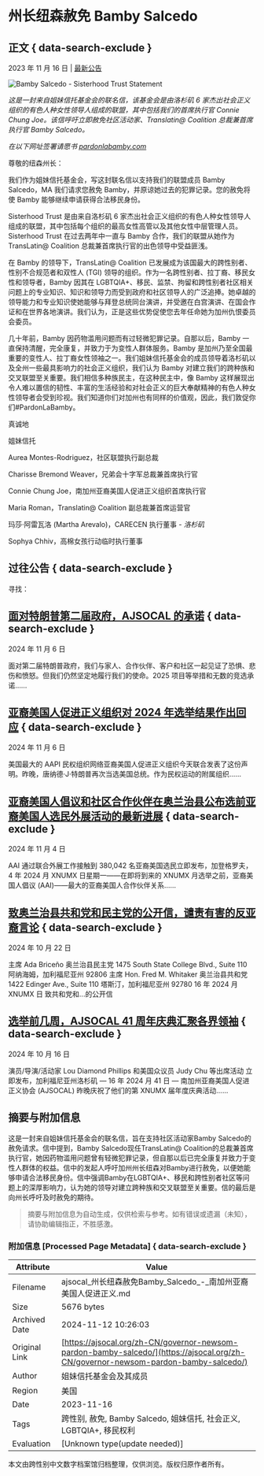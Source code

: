 # 州长纽森赦免 Bamby Salcedo

## 正文 { data-search-exclude }


2023 年 11 月 16 日 | [最新公告](https://ajsocal.org/zh-CN/category/announcements/)

![Bamby Salcedo - Sisterhood Trust Statement](https://i0.wp.com/ajsocal.org/wp-content/uploads/2023/11/Bamby-Salcedo-Sisterhood-Trust-Statement.png?resize=1080%2C1080&ssl=1)

_这是一封来自姐妹信托基金会的联名信，该基金会是由洛杉矶 6 家杰出社会正义组织的有色人种女性领导人组成的联盟，其中包括我们的首席执行官 Connie Chung Joe。该信呼吁立即赦免社区活动家、Translatin@ Coalition 总裁兼首席执行官 Bamby Salcedo。_

_在以下网址签署请愿书_ [_pardonlabamby.com_](http://pardonlabamby.com/)

尊敬的纽森州长：  

我们作为姐妹信托基金会，写这封联名信以支持我们的联盟成员 Bamby Salcedo，MA 我们请求您赦免 Bamby，并原谅她过去的犯罪记录。您的赦免将使 Bamby 能够继续申请获得合法移民身份。   

Sisterhood Trust 是由来自洛杉矶 6 家杰出社会正义组织的有色人种女性领导人组成的联盟，其中包括每个组织的最高女性高管以及其他女性中层管理人员。Sisterhood Trust 在过去两年中一直与 Bamby 合作，我们的联盟从她作为 TransLatin@ Coalition 总裁兼首席执行官的出色领导中受益匪浅。   

在 Bamby 的领导下，TransLatin@ Coalition 已发展成为该国最大的跨性别者、性别不合规范者和双性人 (TGI) 领导的组织。作为一名跨性别者、拉丁裔、移民女性和领导者，Bamby 因其在 LGBTQIA+、移民、监禁、拘留和跨性别者社区相关问题上的专业知识、知识和领导力而受到政府和社区领导人的广泛追捧。她卓越的领导能力和专业知识使她能够与拜登总统同台演讲，并受邀在白宫演讲、在国会作证和在世界各地演讲。我们认为，正是这些优势促使您去年任命她为加州仇恨委员会委员。      

几十年前，Bamby 因药物滥用问题而有过轻微犯罪记录。自那以后，Bamby 一直保持清醒，完全康复，并致力于为变性人群体服务。Bamby 是加州乃至全国最重要的变性人、拉丁裔女性领袖之一。我们姐妹信托基金会的成员领导着洛杉矶以及全州一些最具影响力的社会正义组织，我们认为 Bamby 对建立我们的跨种族和交叉联盟至关重要。我们相信多种族民主，在这种民主中，像 Bamby 这样展现出令人难以置信的韧性、丰富的生活经验和对社会正义的巨大奉献精神的有色人种女性领导者会受到珍视。我们知道你们对加州也有同样的价值观，因此，我们敦促你们#PardonLaBamby。      

真诚地    

姐妹信托    

Aurea Montes-Rodriguez，社区联盟执行副总裁   

Charisse Bremond Weaver，兄弟会十字军总裁兼首席执行官   

Connie Chung Joe，南加州亚裔美国人促进正义组织首席执行官   

Maria Roman，Translatin@ Coalition 副总裁兼首席运营官   

玛莎·阿雷瓦洛 (Martha Arevalo)，CARECEN 执行董事 _\- 洛杉矶_   

Sophya Chhiv，高棉女孩行动临时执行董事 

## 过往公告 { data-search-exclude }

寻找：

## [面对特朗普第二届政府，AJSOCAL 的承诺](https://ajsocal.org/zh-CN/ajsocals-commitments-in-the-face-of-a-second-trump-administration/)   { data-search-exclude }

2024 年 11 月 6 日   

面对第二届特朗普政府，我们与家人、合作伙伴、客户和社区一起见证了恐惧、悲伤和愤怒。但我们仍然坚定地履行我们的使命。2025 项目等举措和无数的竞选承诺……  

## [亚裔美国人促进正义组织对 2024 年选举结果作出回应](https://ajsocal.org/zh-CN/asian-americans-advancing-justice-responds-to-the-2024-election-outcome/)   { data-search-exclude }

2024 年 11 月 6 日       

美国最大的 AAPI 民权组织网络亚裔美国人促进正义组织今天联合发表了这份声明。昨晚，唐纳德·J·特朗普再次当选美国总统。作为民权运动的附属组织……  

## [亚裔美国人倡议和社区合作伙伴在奥兰治县公布选前亚裔美国人选民外展活动的最新进展](https://ajsocal.org/zh-CN/asian-american-initiative-and-community-partners-give-pre-election-update-on-orange-county-asian-american-voter-outreach/)   { data-search-exclude }

2024 年 11 月 4 日      

AAI 通过联合外展工作接触到 380,042 名亚裔美国选民立即发布，加登格罗夫，4 年 2024 月 XNUMX 日星期一——在即将到来的 XNUMX 月选举之前，亚裔美国人倡议 (AAI)——最大的亚裔美国人合作伙伴关系......  

## [致奥兰治县共和党和民主党的公开信，谴责有害的反亚裔言论](https://ajsocal.org/zh-CN/open-letter-to-the-republican-and-democratic-parties-of-orange-county-on-the-harmful-use-of-anti-asian-rhetoric/)   { data-search-exclude }

2024 年 10 月 22 日       

主席 Ada Briceño 奥兰治县民主党 1475 South State College Blvd., Suite 110 阿纳海姆，加利福尼亚州 92806 主席 Hon. Fred M. Whitaker 奥兰治县共和党 1422 Edinger Ave., Suite 110 塔斯汀，加利福尼亚州 92780 16 年 2024 月 XNUMX 日 致共和党和...的公开信   

## [选举前几周，AJSOCAL 41 周年庆典汇聚各界领袖](https://ajsocal.org/zh-CN/ajsocals-41st-anniversary-gala-gathers-leaders-in-celebration-just-weeks-before-the-election/)   { data-search-exclude }

2024 年 10 月 16 日       

演员/导演/活动家 Lou Diamond Phillips 和美国众议员 Judy Chu 等出席活动 立即发布，加利福尼亚州洛杉矶 — 16 年 2024 月 41 日 — 南加州亚裔美国人促进正义协会 (AJSOCAL) 昨晚庆祝了他们的第 XNUMX 届年度庆典活动......
<!-- tcd_original_link https://ajsocal.org/zh-CN/governor-newsom-pardon-bamby-salcedo/ -->
## 摘要与附加信息

<!-- tcd_abstract -->
这是一封来自姐妹信托基金会的联名信，旨在支持社区活动家Bamby Salcedo的赦免请求。信中提到，Bamby Salcedo现任TransLatin@ Coalition的总裁兼首席执行官，她因药物滥用问题曾有轻微犯罪记录，但自那以后已完全康复并致力于变性人群体的权益。信中的发起人呼吁加州州长纽森对Bamby进行赦免，以便她能够申请合法移民身份。信中强调Bamby在LGBTQIA+、移民和跨性别者社区等问题上的深厚影响力，认为她的领导对建立跨种族和交叉联盟至关重要。信的最后是向州长呼吁及时赦免的期待。
<!-- tcd_abstract_end -->

> 摘要与附加信息为自动生成，仅供检索与参考。如有错误或遗漏（未知），请协助编辑指正，不胜感激。

### 附加信息 [Processed Page Metadata] { data-search-exclude }

| Attribute       | Value                                  |
|-----------------|----------------------------------------|
| Filename        | ajsocal_州长纽森赦免Bamby_Salcedo_-_南加州亚裔美国人促进正义.md                             |
| Size            | 5676 bytes                           |
| Archived Date   | 2024-11-12 10:26:03                             |
| Original Link   | [https://ajsocal.org/zh-CN/governor-newsom-pardon-bamby-salcedo/](https://ajsocal.org/zh-CN/governor-newsom-pardon-bamby-salcedo/)                       |
| Author          | 姐妹信托基金会及其成员                               |
| Region          | 美国                               |
| Date            | 2023-11-16                                 |
| Tags            | 跨性别, 赦免, Bamby Salcedo, 姐妹信托, 社会正义, LGBTQIA+, 移民权利                                 |
| Evaluation            | [Unknown type(update needed)]                                 |
<!-- tcd_table_end -->

本文由跨性别中文数字档案馆归档整理，仅供浏览。版权归原作者所有。
